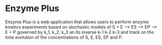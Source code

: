 # Enzyme Plus

Enzyme Plus is a web application that allows users to perform enzyme kinetics experiments based on stochastic models of S + E --> ES --> EP --> E + P governed by k_1, k_2, k_3 an its inverse k-1 k-2 k-3 and track on the time evolution of the concentrations of S, E, ES, EP and P.
